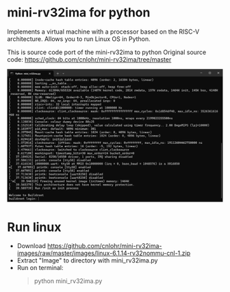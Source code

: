 # mini-rv32ima for python
Implements a virtual machine with a processor based on the RISC-V architecture.
Allows you to run Linux OS in Python.

This is source code port of the mini-rv32ima to python
Original source code: https://github.com/cnlohr/mini-rv32ima/tree/master

![terminal](media/terminal.png)

# Run linux
- Download https://github.com/cnlohr/mini-rv32ima-images/raw/master/images/linux-6.1.14-rv32nommu-cnl-1.zip
- Extract "Image" to directory with mini_rv32ima.py
- Run on terminal:
  > python mini_rv32ima.py
